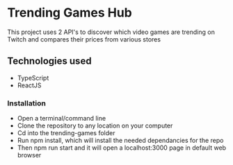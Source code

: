 # Trending Games Hub

This project uses 2 API's to discover which video games are trending on Twitch and compares their prices from various stores

## Technologies used

- TypeScript
- ReactJS

### Installation
- Open a terminal/command line
- Clone the repository to any location on your computer
- Cd into the trending-games folder
- Run npm install, which will install the needed dependancies for the repo
- Then npm run start and it will open a localhost:3000 page in default web browser
